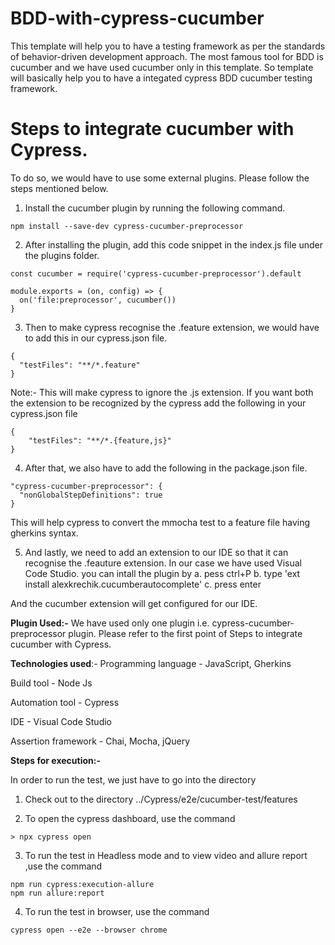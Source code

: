 # BDD-with-cypress-cucumber

This template will help you to have a testing framework as per the standards of behavior-driven development approach. The most famous tool for BDD is cucumber and we have used cucumber only in this template. So template will basically help you to have a integated cypress BDD cucumber testing framework. 

# Steps to integrate cucumber with Cypress. 

To do so, we would have to use some external plugins. Please follow the steps mentioned below.

1. Install the cucumber plugin by running the following command.
```
npm install --save-dev cypress-cucumber-preprocessor
```
2. After installing the plugin, add this code snippet in the index.js file under the plugins folder.
```
const cucumber = require('cypress-cucumber-preprocessor').default

module.exports = (on, config) => {
  on('file:preprocessor', cucumber())
}
```
3. Then to make cypress recognise the .feature extension, we would have to add this in our cypress.json file.
```
{
  "testFiles": "**/*.feature"
}
```
Note:- This will make cypress to ignore the .js extension. If you want both the extension to be recognized by the cypress add the following in your cypress.json file

```
{
    "testFiles": "**/*.{feature,js}"
} 
```
 
4. After that, we also have to add the following in the package.json file.
```
"cypress-cucumber-preprocessor": {
  "nonGlobalStepDefinitions": true
}
```
This will help cypress to convert the mmocha test to a feature file having gherkins syntax.

5. And lastly, we need to add an extension to our IDE so that it can recognise the .feauture extension. In our case we have used Visual Code Studio. you can intall the plugin by 
a. pess ctrl+P
b. type 'ext install alexkrechik.cucumberautocomplete'
c. press enter 

And the cucumber extension will get configured for our IDE.


**Plugin Used:-**
We have used only one plugin i.e. cypress-cucumber-preprocessor plugin. Please refer to the first point of Steps to integrate cucumber with Cypress. 


**Technologies used**:-
Programming language - JavaScript, Gherkins

Build tool - Node Js

Automation tool - Cypress

IDE - Visual Code Studio

Assertion framework - Chai, Mocha, jQuery

**Steps for execution:-**

In order to run the test, we just have to go into the directory 

1.  Check out to the directory ../Cypress/e2e/cucumber-test/features

2. To open the cypress dashboard, use the command

```
> npx cypress open   
```

3.  To run the test in Headless mode and to view video and allure report ,use the command
```
npm run cypress:execution-allure
npm run allure:report
```

4. To run the test in browser, use the command

```
cypress open --e2e --browser chrome
```
